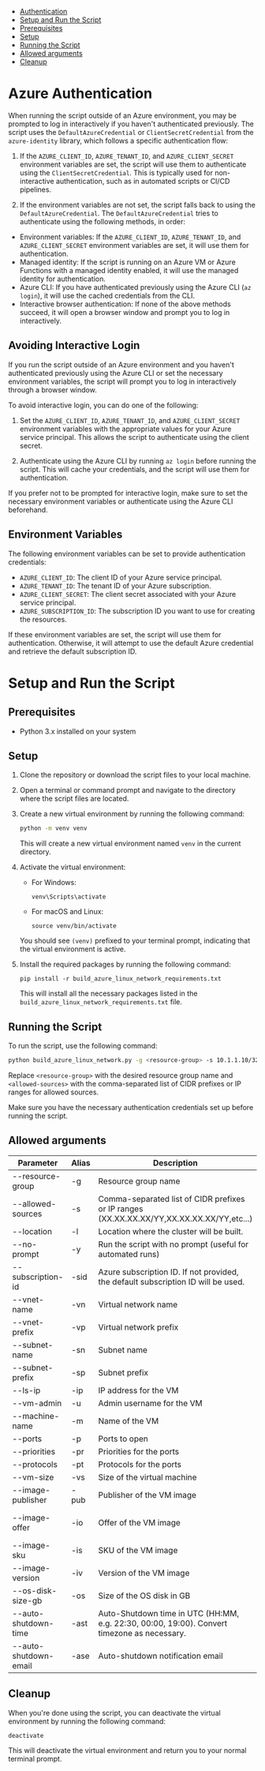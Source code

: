 - [Authentication](#authentication)
- [Setup and Run the Script](#setup-and-run-the-script)
 - [Prerequisites](#prerequisites)
 - [Setup](#setup)
 - [Running the Script](#running-the-script)
 - [Allowed arguments](#allowed-arguments)
 - [Cleanup](#cleanup)

# Azure Authentication

When running the script outside of an Azure environment, you may be prompted to log in interactively if you haven't authenticated previously. The script uses the `DefaultAzureCredential` or `ClientSecretCredential` from the `azure-identity` library, which follows a specific authentication flow:

1. If the `AZURE_CLIENT_ID`, `AZURE_TENANT_ID`, and `AZURE_CLIENT_SECRET` environment variables are set, the script will use them to authenticate using the `ClientSecretCredential`. This is typically used for non-interactive authentication, such as in automated scripts or CI/CD pipelines.

2. If the environment variables are not set, the script falls back to using the `DefaultAzureCredential`. The `DefaultAzureCredential` tries to authenticate using the following methods, in order:
  - Environment variables: If the `AZURE_CLIENT_ID`, `AZURE_TENANT_ID`, and `AZURE_CLIENT_SECRET` environment variables are set, it will use them for authentication.
  - Managed identity: If the script is running on an Azure VM or Azure Functions with a managed identity enabled, it will use the managed identity for authentication.
  - Azure CLI: If you have authenticated previously using the Azure CLI (`az login`), it will use the cached credentials from the CLI.
  - Interactive browser authentication: If none of the above methods succeed, it will open a browser window and prompt you to log in interactively.

## Avoiding Interactive Login

If you run the script outside of an Azure environment and you haven't authenticated previously using the Azure CLI or set the necessary environment variables, the script will prompt you to log in interactively through a browser window.

To avoid interactive login, you can do one of the following:

1. Set the `AZURE_CLIENT_ID`, `AZURE_TENANT_ID`, and `AZURE_CLIENT_SECRET` environment variables with the appropriate values for your Azure service principal. This allows the script to authenticate using the client secret.

2. Authenticate using the Azure CLI by running `az login` before running the script. This will cache your credentials, and the script will use them for authentication.

If you prefer not to be prompted for interactive login, make sure to set the necessary environment variables or authenticate using the Azure CLI beforehand.

## Environment Variables

The following environment variables can be set to provide authentication credentials:

- `AZURE_CLIENT_ID`: The client ID of your Azure service principal.
- `AZURE_TENANT_ID`: The tenant ID of your Azure subscription.
- `AZURE_CLIENT_SECRET`: The client secret associated with your Azure service principal.
- `AZURE_SUBSCRIPTION_ID`: The subscription ID you want to use for creating the resources.

If these environment variables are set, the script will use them for authentication. Otherwise, it will attempt to use the default Azure credential and retrieve the default subscription ID.


# Setup and Run the Script

## Prerequisites

- Python 3.x installed on your system

## Setup

1. Clone the repository or download the script files to your local machine.

2. Open a terminal or command prompt and navigate to the directory where the script files are located.

3. Create a new virtual environment by running the following command:

   ```bash
   python -m venv venv
   ```

   This will create a new virtual environment named `venv` in the current directory.

4. Activate the virtual environment:

   - For Windows:
     ```
     venv\Scripts\activate
     ```

   - For macOS and Linux:
     ```
     source venv/bin/activate
     ```

   You should see `(venv)` prefixed to your terminal prompt, indicating that the virtual environment is active.

5. Install the required packages by running the following command:

   ```
   pip install -r build_azure_linux_network_requirements.txt
   ```

   This will install all the necessary packages listed in the `build_azure_linux_network_requirements.txt` file.

## Running the Script

To run the script, use the following command:

```bash
python build_azure_linux_network.py -g <resource-group> -s 10.1.1.10/32 -ast 21:00 
```

Replace `<resource-group>` with the desired resource group name and `<allowed-sources>` with the comma-separated list of CIDR prefixes or IP ranges for allowed sources.

Make sure you have the necessary authentication credentials set up before running the script.

## Allowed arguments
| **Parameter**          | **Alias** | **Description**                                                                                 | **Required** | **Default**                     |
|------------------------|-----------|--------------------------------------------------------------------------------------------------|--------------|---------------------------------|
| --resource-group       | -g        | Resource group name                                                                              | Yes          |                                 |
| --allowed-sources      | -s        | Comma-separated list of CIDR prefixes or IP ranges (XX.XX.XX.XX/YY,XX.XX.XX.XX/YY,etc...)        | Yes          |                                 |
| --location             | -l        | Location where the cluster will be built.                                                       | No           | westus                          |
| --no-prompt            | -y        | Run the script with no prompt (useful for automated runs)                                        | No           | False                           |
| --subscription-id      | -sid      | Azure subscription ID. If not provided, the default subscription ID will be used.                | No           |                                 |
| --vnet-name            | -vn       | Virtual network name                                                                             | No           | VNet1                           |
| --vnet-prefix          | -vp       | Virtual network prefix                                                                           | No           | 10.1.0.0/16                     |
| --subnet-name          | -sn       | Subnet name                                                                                      | No           | SNet1                           |
| --subnet-prefix        | -sp       | Subnet prefix                                                                                    | No           | 10.1.0.0/24                     |
| --ls-ip                | -ip       | IP address for the VM                                                                            | No           | 10.1.0.5                        |
| --vm-admin             | -u        | Admin username for the VM                                                                        | No           | lme-user                        |
| --machine-name         | -m        | Name of the VM                                                                                   | No           | ubuntu                          |
| --ports                | -p        | Ports to open                                                                                    | No           | [22]                            |
| --priorities           | -pr       | Priorities for the ports                                                                         | No           | [1001]                          |
| --protocols            | -pt       | Protocols for the ports                                                                          | No           | ['Tcp']                         |
| --vm-size              | -vs       | Size of the virtual machine                                                                      | No           | Standard_E2d_v4                 |
| --image-publisher      | -pub      | Publisher of the VM image                                                                        | No           | Canonical                       |
| --image-offer          | -io       | Offer of the VM image                                                                            | No           | 0001-com-ubuntu-server-jammy    |
| --image-sku            | -is       | SKU of the VM image                                                                              | No           | 22_04-lts-gen2                  |
| --image-version        | -iv       | Version of the VM image                                                                          | No           | latest                          |
| --os-disk-size-gb      | -os       | Size of the OS disk in GB                                                                        | No           | 128                             |
| --auto-shutdown-time   | -ast      | Auto-Shutdown time in UTC (HH:MM, e.g. 22:30, 00:00, 19:00). Convert timezone as necessary.      | No           |                                 |
| --auto-shutdown-email  | -ase      | Auto-shutdown notification email                                                                 | No           |                                 |



## Cleanup

When you're done using the script, you can deactivate the virtual environment by running the following command:

```
deactivate
```

This will deactivate the virtual environment and return you to your normal terminal prompt.
